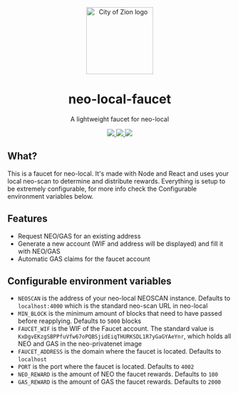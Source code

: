 <p align="center">
  <img
    src="http://res.cloudinary.com/vidsy/image/upload/v1503160820/CoZ_Icon_DARKBLUE_200x178px_oq0gxm.png"
    width="150px"
    alt="City of Zion logo">
</p>

<h1 align="center">neo-local-faucet</h1>

<p align="center">
  A lightweight faucet for neo-local
</p>

<p align="center">
  <a href="https://github.com/CityOfZion/neo-local-faucet/tags">
    <img src="https://img.shields.io/github/tag/CityOfZion/neo-local-faucet.svg">
  </a>
  <a href="https://travis-ci.org/CityOfZion/neo-local-faucet">
    <img src="https://img.shields.io/travis/CityOfZion/neo-local-faucet/master.svg">
  </a>
  <a href="https://github.com/CityOfZion/neo-local-faucet/commits/master">
    <img src="https://img.shields.io/github/last-commit/CityOfZion/neo-local-faucet.svg">
  </a>
</p>

## What?
This is a faucet for neo-local. It's made with Node and React and uses your local neo-scan to determine and distribute rewards.
Everything is setup to be extremely configurable, for more info check the Configurable environment variables below.

## Features
* Request NEO/GAS for an existing address
* Generate a new account (WIF and address will be displayed) and fill it with NEO/GAS
* Automatic GAS claims for the faucet account

## Configurable environment variables
* `NEOSCAN` is the address of your neo-local NEOSCAN instance. Defaults to `localhost:4000` which is the standard neo-scan URL in neo-local
* `MIN_BLOCK` is the minimum amount of blocks that need to have passed before reapplying. Defaults to `5000` blocks
* `FAUCET_WIF` is the WIF of the Faucet account. The standard value is `KxDgvEKzgSBPPfuVfw67oPQBSjidEiqTHURKSDL1R7yGaGYAeYnr`, which holds all NEO and GAS in the neo-privatenet image
* `FAUCET_ADDRESS` is the domain where the faucet is located. Defaults to `localhost`
* `PORT` is the port where the faucet is located. Defaults to `4002`
* `NEO_REWARD` is the amount of NEO the faucet rewards. Defaults to `100`
* `GAS_REWARD` is the amount of GAS the faucet rewards. Defaults to `2000`
